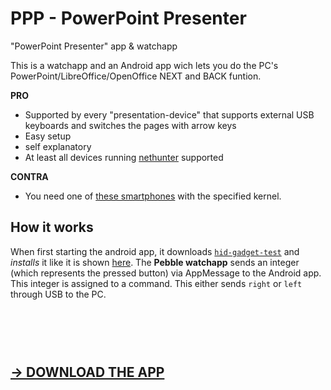 # PPP - PowerPoint Presenter
"PowerPoint Presenter" app &amp; watchapp


This is a watchapp and an Android app wich lets you do the PC's PowerPoint/LibreOffice/OpenOffice NEXT and BACK funtion.




<b>PRO</b>
- Supported by every "presentation-device" that supports external USB keyboards and switches the pages with arrow keys
- Easy setup
- self explanatory
- At least all devices running [nethunter](https://github.com/pelya/android-keyboard-gadget#installation) supported

<b>CONTRA</b>
- You need one of [these smartphones](https://github.com/pelya/android-keyboard-gadget#installation) with the specified kernel.




How it works
------------

When first starting the android app, it downloads [`hid-gadget-test`](https://github.com/pelya/android-keyboard-gadget) and <i>installs</i> it like it is shown [here](https://github.com/pelya/android-keyboard-gadget#scripting).
The <b>Pebble watchapp</b> sends an integer (which represents the pressed button) via AppMessage to the Android app. This integer is assigned to a command. This either sends `right` or `left` through USB to the PC.


<br><br><br>
[→ DOWNLOAD THE APP](https://github.com/WuerfelDev/PPP/blob/master/android-debug.apk?raw=true)
-------------------
